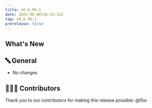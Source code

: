 ```yaml
---
title: v0.8.99-1
date: 2025-06-06T16:15:32Z
tag: v0.8.99-1
prerelease: false
---
```


## What's New
## 🔤 General
* No changes

## 👨🏽‍💻 Contributors

Thank you to our contributors for making this release possible:
@l5io
